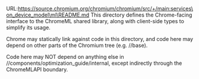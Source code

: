 URL:https://source.chromium.org/chromium/chromium/src/+/main:services\on_device_model\ml\README.md
This directory defines the Chrome-facing interface to the ChromeML shared
library, along with client-side types to simplify its usage.

Chrome may statically link against code in this directory, and code here may
depend on other parts of the Chromium tree (e.g. //base).

Code here may NOT depend on anything else in
//components/optimization_guide/internal, except indirectly through the
ChromeMLAPI boundary.
